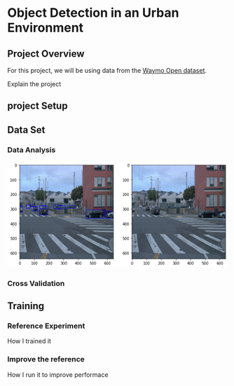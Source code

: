 # Object Detection in an Urban Environment

## Project Overview

For this project, we will be using data from the [Waymo Open dataset](https://waymo.com/open/).

Explain the project

## project Setup


## Data Set

### Data Analysis

<img src="DataImages/one_one.png" width="1000">

### Cross Validation


## Training

### Reference Experiment

How I trained it

### Improve the reference

How I run it to improve performace
